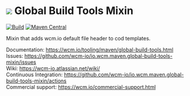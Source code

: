 <img src="https://wcm.io/images/favicon-16@2x.png"/> Global Build Tools Mixin
======
[![Build](https://github.com/wcm-io/io.wcm.maven.global-build-tools-mixin/workflows/Build/badge.svg?branch=develop)](https://github.com/wcm-io/io.wcm.maven.global-build-tools-mixin/actions?query=workflow%3ABuild+branch%3Adevelop)
[![Maven Central](https://img.shields.io/maven-central/v/io.wcm.maven/io.wcm.maven.global-build-tools-mixin)](https://repo1.maven.org/maven2/io/wcm/maven/io.wcm.maven.global-build-tools-mixin/)

Mixin that adds wcm.io default file header to cod templates.

Documentation: https://wcm.io/tooling/maven/global-build-tools.html<br/>
Issues: https://github.com/wcm-io/io.wcm.maven.global-build-tools-mixin/issues<br/>
Wiki: https://wcm-io.atlassian.net/wiki/<br/>
Continuous Integration: https://github.com/wcm-io/io.wcm.maven.global-build-tools-mixin/actions<br/>
Commercial support: https://wcm.io/commercial-support.html
